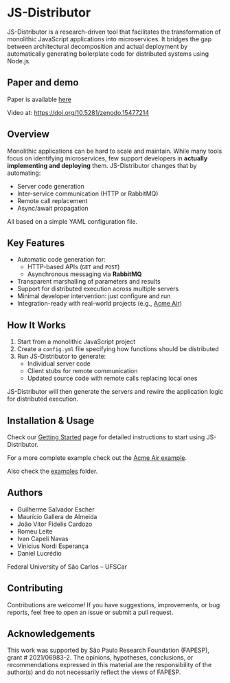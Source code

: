 ﻿# JS-Distributor

JS-Distributor is a research-driven tool that facilitates the transformation of monolithic JavaScript applications into microservices. It bridges the gap between architectural decomposition and actual deployment by automatically generating boilerplate code for distributed systems using Node.js.

## Paper and demo

Paper is available [here](paper/Artigo_SBES_Ferramentas_2025.pdf)

Video at: https://doi.org/10.5281/zenodo.15477214

## Overview

Monolithic applications can be hard to scale and maintain. While many tools focus on identifying microservices, few support developers in **actually implementing and deploying** them. JS-Distributor changes that by automating:

- Server code generation
- Inter-service communication (HTTP or RabbitMQ)
- Remote call replacement
- Async/await propagation

All based on a simple YAML configuration file.

## Key Features

- Automatic code generation for:
  - HTTP-based APIs (`GET` and `POST`)
  - Asynchronous messaging via **RabbitMQ**
- Transparent marshalling of parameters and results
- Support for distributed execution across multiple servers
- Minimal developer intervention: just configure and run
- Integration-ready with real-world projects (e.g., [Acme Air](https://github.com/dlucredio/acmeair-nodejs))

## How It Works

1. Start from a monolithic JavaScript project
2. Create a `config.yml` file specifying how functions should be distributed
3. Run JS-Distributor to generate:
   - Individual server code
   - Client stubs for remote communication
   - Updated source code with remote calls replacing local ones

JS-Distributor will then generate the servers and rewire the application logic for distributed execution.

## Installation & Usage

Check our [Getting Started](GettingStarted.md) page for detailed instructions to start using JS-Distributor.

For a more complete example check out the [Acme Air example](AcmeAir.md).

Also check the [examples](examples) folder.

## Authors

- Guilherme Salvador Escher
- Maurício Gallera de Almeida
- João Vitor Fidelis Cardozo
- Romeu Leite
- Ivan Capeli Navas
- Vinicius Nordi Esperança
- Daniel Lucrédio

Federal University of São Carlos – UFSCar

## Contributing

Contributions are welcome! If you have suggestions, improvements, or bug reports, feel free to open an issue or submit a pull request.

## Acknowledgements

This work was supported by São Paulo Research Foundation (FAPESP), grant # 2021/06983-2. The opinions, hypotheses, conclusions, or recommendations expressed in this material are the responsibility of the author(s) and do not necessarily reflect the views of FAPESP.
